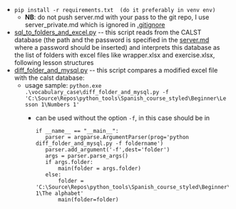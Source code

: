 - ``pip install -r requirements.txt  (do it preferably in venv env)``
  -  **NB**: do not push server.md with your pass to the git repo, I use server_private.md which is ignored in [.gitignore](.gitignore)
- [sql_to_folders_and_excel.py](sql_to_folders_and_excel.py) -- this script reads from the CALST database (the path and the password is specified in the [server.md](server.md) where a password should be inserted) and interprets this database as the list of folders with excel files like wrapper.xlsx and exercise.xlsx, following lesson structures
- [diff_folder_and_mysql.py](diff_folder_and_mysql.py)  -- this script compares a modified excel file with the calst database:
  - usage sample: ``python.exe .\vocabulary_case\diff_folder_and_mysql.py -f 'C:\Source\Repos\python_tools\Spanish_course_styled\Beginner\Lesson 1\Numbers 1'``
    - can be used without the option ``-f``, in this case should be in 
        
         ```
         if __name__ == "__main__":
            parser = argparse.ArgumentParser(prog='python diff_folder_and_mysql.py -f foldername')
            parser.add_argument('-f',dest='folder')
            args = parser.parse_args()
            if args.folder:
                main(folder = args.folder)
            else:
                folder = 'C:\Source\Repos\python_tools\Spanish_course_styled\Beginner\Lesson 1\The alphabet'
                main(folder=folder) 
         


